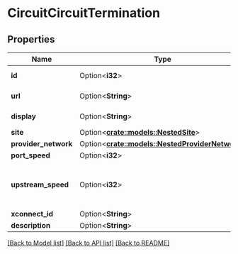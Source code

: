 # CircuitCircuitTermination

## Properties

Name | Type | Description | Notes
------------ | ------------- | ------------- | -------------
**id** | Option<**i32**> |  | [optional][readonly]
**url** | Option<**String**> |  | [optional][readonly]
**display** | Option<**String**> |  | [optional][readonly]
**site** | Option<[**crate::models::NestedSite**](NestedSite.md)> |  | 
**provider_network** | Option<[**crate::models::NestedProviderNetwork**](NestedProviderNetwork.md)> |  | 
**port_speed** | Option<**i32**> |  | [optional]
**upstream_speed** | Option<**i32**> | Upstream speed, if different from port speed | [optional]
**xconnect_id** | Option<**String**> |  | [optional]
**description** | Option<**String**> |  | [optional]

[[Back to Model list]](../README.md#documentation-for-models) [[Back to API list]](../README.md#documentation-for-api-endpoints) [[Back to README]](../README.md)



